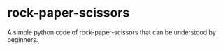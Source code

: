 # rock-paper-scissors
A simple python code of rock-paper-scissors that can be understood by beginners. 
